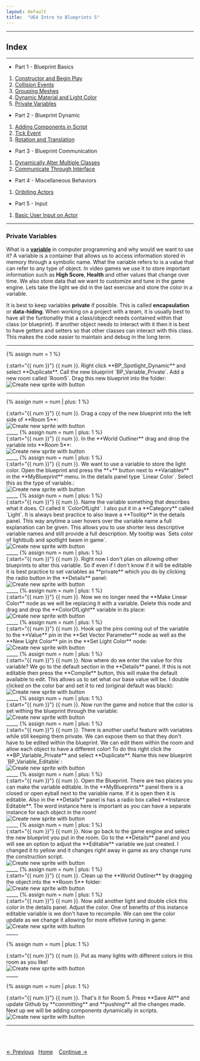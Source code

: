```yaml
---
layout: default
title:  "UE4 Intro to Blueprints 5"
---
```


_____ 

## Index
_____ 

* Part 1 - Blueprint Basics
1. [Constructor and Begin Play](Intro-To-Blueprints-1.html#constructor-and-begin-play)
2. [Collision Events](Intro-To-Blueprints-2.html#collision-events)
3. [Grouping Meshes](Intro-To-Blueprints-3.html#grouping-meshes)
4. [Dynamic Material and Light Color](Intro-To-Blueprints-4.html#dynamic-material-and-light-color)
5. [Private Variables](Intro-To-Blueprints-5.html#private-variables)

* Part 2 - Blueprint Dynamic
1. [Adding Components in Script](Intro-To-Blueprints-6.html#adding-components-in-script)
2. [Tick Event](Intro-To-Blueprints-7.html#tick-event)
3. [Rotation and Translation](Intro-To-Blueprints-8.html#rotation-and-translation)

* Part 3 - Blueprint Communication
1. [Dynamically Alter Multiple Classes](Intro-To-Blueprints-9.html#dynamically-alter-multiple-classes)
2. [Communicate Through Interface](Intro-To-Blueprints-10.html#communicate-through-interface)

* Part 4 - Miscellaneous Behaviors
1.  [Oribiting Actors](Intro-To-Blueprints-11.html#oribiting-actors)

* Part 5  - Input
1. [Basic User Input on Actor](Intro-To-Blueprints-12.html#intro-to-blueprints)

_____ 


### Private Variables

What is a **[variable](https://en.wikipedia.org/wiki/Variable_(computer_science))** in computer programming and why would we want to use it?  A variable is a container that allows us to access information stored in memory through a symbolic name.  What the variable refers to is a value that can refer to any type of object.  In video games we use it to store important information such as **High Score**, **Health** and other values that change over time.  We also store data that we want to customize and tune in the game engine.  Lets take the light we did in the last exercise and store the color in a variable.

It is best to keep variables **private** if possible.  This is called **encapsulation** or **data-hiding**.  When working on a project with a team, it is usually best to have all the funtionality that a class/objecdt needs contained within that class (or blueprint).  If another object needs to interact with it then it is best to have getters and setters so that other classes can interact with this class.  This makes the code easier to maintain and debug in the long term.

_____ 

{% assign num = 1 %}
<div class = "row">
<div class="col-12 col-lg-4 col align-self-center">
<div markdown = "1">
{:start="{{ num }}"}
{{ num }}. Right click **BP_Spotlight_Dynamic** and select **Duplicate**. Call the new blueprint `BP_Variable_Private`.  Add a new room called `Room5`.  Drag this new blueprint into the folder:
</div>
</div>
<div class="col-12 col-lg-8">
<img src="images/DuplicateBPRm5.jpg"  class= "img-fluid"  alt="Create new sprite with button">  
</div>
</div>

_____

{% assign num = num | plus: 1 %}
<div class = "row">
<div class="col-12 col-lg-4 col align-self-center">
<div markdown = "1">
{:start="{{ num }}"}
{{ num }}. Drag a copy of the new blueprint into the left side of **Room 5**:
</div>
</div>
<div class="col-12 col-lg-8">
<img src="images/DragCopyOfObjectInLeftSideOfRoom.jpg"  class= "img-fluid"  alt="Create new sprite with button">  
</div>
</div>
_____
{% assign num = num | plus: 1 %}
<div class = "row">
<div class="col-12 col-lg-4 col align-self-center">
<div markdown = "1">
{:start="{{ num }}"}
{{ num }}. In the **World Outliner** drag and drop the variable into **Room 5**:
</div>
</div>
<div class="col-12 col-lg-8">
<img src="images/DragAndDropIntoRm5.jpg"  class= "img-fluid"  alt="Create new sprite with button">  
</div>
</div>
_____
{% assign num = num | plus: 1 %}
<div class = "row">
<div class="col-12 col-lg-4 col align-self-center">
<div markdown = "1">
{:start="{{ num }}"}
{{ num }}. We want to use a variable to store the light color.  Open the blueprint and press the **+** button next to **Variables** in the **MyBlueprint** menu.  In the details panel type `Linear Color`.  Select this as the type of variable.:
</div>
</div>
<div class="col-12 col-lg-8">
<img src="images/AddVariableRm5.jpg"  class= "img-fluid"  alt="Create new sprite with button">  
</div>
</div>
_____
{% assign num = num | plus: 1 %}
<div class = "row">
<div class="col-12 col-lg-4 col align-self-center">
<div markdown = "1">
{:start="{{ num }}"}
{{ num }}. Name the variable something that describes what it does.  CI called it `ColorOfLight`.  I also put it in a **Category** called `Light`.  It is always best practice to also leave a **Tooltip** in the details panel.  This way anytime a user hovers over the variable name a full explanation can be given.  This allows you to use shorter less descriptive variable names and still provide a full description. My tooltip was `Sets color of lightbulb and spotlight beam in game`.
</div>
</div>
<div class="col-12 col-lg-8">
<img src="images/SetTooltipRm5.jpg"  class= "img-fluid"  alt="Create new sprite with button">  
</div>
</div>
_____
{% assign num = num | plus: 1 %}
<div class = "row">
<div class="col-12 col-lg-4 col align-self-center">
<div markdown = "1">
{:start="{{ num }}"}
{{ num }}. Right now I don't plan on allowing other blueprints to alter this variable.  So if even if I don't know if it will be editable it is best practice to set variables as **private** which you do by clicking the radio button in the **Details** panel:
</div>
</div>
<div class="col-12 col-lg-8">
<img src="images/MakeVariablePrivate.jpg"  class= "img-fluid"  alt="Create new sprite with button">  
</div>
</div>
_____
{% assign num = num | plus: 1 %}
<div class = "row">
<div class="col-12 col-lg-4 col align-self-center">
<div markdown = "1">
{:start="{{ num }}"}
{{ num }}. Now we no longer need the **Make Linear Color** node as we will be replacing it with a variable.  Delete this node and drag and drop the **ColorOfLight** variable in its place:
</div>
</div>
<div class="col-12 col-lg-8">
<img src="images/DeleteLinearColorDragVariableRm5.jpg"  class= "img-fluid"  alt="Create new sprite with button">  
</div>
</div>
_____
{% assign num = num | plus: 1 %}
<div class = "row">
<div class="col-12 col-lg-4 col align-self-center">
<div markdown = "1">
{:start="{{ num }}"}
{{ num }}. Hook up the pins coming out of the variable to the **Value** pin in the **Set Vector Parameter** node as well as the **New Light Color** pin in the **Set Light Color** node:
</div>
</div>
<div class="col-12 col-lg-8">
<img src="images/ConnectColorOfLightPinRm5.jpg"  class= "img-fluid"  alt="Create new sprite with button">  
</div>
</div>
_____
{% assign num = num | plus: 1 %}
<div class = "row">
<div class="col-12 col-lg-4 col align-self-center">
<div markdown = "1">
{:start="{{ num }}"}
{{ num }}. Now where do we enter the value for this variable?  We go to the default section in the **Details** panel.  If this is not editable then press the **Compile** button, this will make the default available to edit.  This allows us to set what our base value will be.  I double clicked on the color bar and set it to red (original default was black):
</div>
</div>
<div class="col-12 col-lg-8">
<img src="images/SetDefaultValueToRedDetailsPanel.jpg"  class= "img-fluid"  alt="Create new sprite with button">  
</div>
</div>
_____
{% assign num = num | plus: 1 %}
<div class = "row">
<div class="col-12 col-lg-4 col align-self-center">
<div markdown = "1">
{:start="{{ num }}"}
{{ num }}. Now run the game and notice that the color is set withing the blueprint through the variable:
</div>
</div>
<div class="col-12 col-lg-8">
<img src="images/VariableControlsColorOfLightRm5.jpg"  class= "img-fluid"  alt="Create new sprite with button">  
</div>
</div>
_____
{% assign num = num | plus: 1 %}
<div class = "row">
<div class="col-12 col-lg-4 col align-self-center">
<div markdown = "1">
{:start="{{ num }}"}
{{ num }}. There is another useful feature with variables while still keeping them private.  We can expose them so that they don't have to be edited within the blueprint.  We can edit them within the room and allow each object to have a different color!  To do this right click the **BP_Variable_Private** and select **Duplicate**.  Name this new blueprint `BP_Variable_Editable`:
</div>
</div>
<div class="col-12 col-lg-8">
<img src="images/DuplicateVariablePrivateRm5.jpg"  class= "img-fluid"  alt="Create new sprite with button">  
</div>
</div>
_____
{% assign num = num | plus: 1 %}
<div class = "row">
<div class="col-12 col-lg-4 col align-self-center">
<div markdown = "1">
{:start="{{ num }}"}
{{ num }}. Open the Blueprint.  There are two places you can make the variable editable.  In the **MyBlueprints** panel there is a closed or open eyball next to the variable name.  If it is open then it is editable.  Also in the **Details** panel is has a radio box called **Instance Editable**.  The word instance here is important as you can have a separate instance for each object in the room!
</div>
</div>
<div class="col-12 col-lg-8">
<img src="images/InstanceEditableRm5.jpg"  class= "img-fluid"  alt="Create new sprite with button">  
</div>
</div>
_____
{% assign num = num | plus: 1 %}
<div class = "row">
<div class="col-12 col-lg-4 col align-self-center">
<div markdown = "1">
{:start="{{ num }}"}
{{ num }}. Now go back to the game engine and select the new blueprint you put in the room.  Go to the **Details** panel and you will see an option to adjust the **Editable** variable we just created.  I changed it to yellow and it changes right away in game as any change runs the construction script.
</div>
</div>
<div class="col-12 col-lg-8">
<img src="images/NewLightInSceneEditableRm5.jpg"  class= "img-fluid"  alt="Create new sprite with button">  
</div>
</div>
_____
{% assign num = num | plus: 1 %}
<div class = "row">
<div class="col-12 col-lg-4 col align-self-center">
<div markdown = "1">
{:start="{{ num }}"}
{{ num }}. Clean up the **World Outliner** by dragging the object into the **Room 5** folder:
</div>
</div>
<div class="col-12 col-lg-8">
<img src="images/CleanUpRm5.jpg"  class= "img-fluid"  alt="Create new sprite with button">  
</div>
</div>
_____
{% assign num = num | plus: 1 %}
<div class = "row">
<div class="col-12 col-lg-4 col align-self-center">
<div markdown = "1">
{:start="{{ num }}"}
{{ num }}. Now add another light and double click this color in the details panel.  Adjust the color.  One of benefits of this instance editable variable is we don't have to recompile.  We can see the color update as we change it allowing for more effetive tuning in game:
</div>
</div>
<div class="col-12 col-lg-8">
<img src="images/LiveEditColorOfLightRm5.jpg"  class= "img-fluid"  alt="Create new sprite with button">  
</div>
</div>
_____

{% assign num = num | plus: 1 %}
<div class = "row">
<div class="col-12 col-lg-4 col align-self-center">
<div markdown = "1">
{:start="{{ num }}"}
{{ num }}. Put as many lights with different colors in this room as you like!
</div>
</div>
<div class="col-12 col-lg-8">
<img src="images/ThreeLightRm5.jpg"  class= "img-fluid"  alt="Create new sprite with button">  
</div>
</div>
_____

{% assign num = num | plus: 1 %}
<div class = "row">
<div class="col-12 col-lg-4 col align-self-center">
<div markdown = "1">
{:start="{{ num }}"}
{{ num }}. That's it for Room 5. Press **Save All** and update Github by **committing** and **pushing** all the changes made.  Next up we will be adding components dynamically in scripts.
</div>
</div>
<div class="col-12 col-lg-8">
<img src="images/Room5GitHub.jpg"  class= "img-fluid"  alt="Create new sprite with button">  
</div>
</div>

_____  

<br><br>

[<- Previous](Intro-To-Blueprints-4.html)&nbsp;&nbsp;&nbsp;[Home](../index.html)&nbsp;&nbsp;&nbsp; [Continue ->](Intro-To-Blueprints-6.html)
<br />  
<br />  
<br />  



